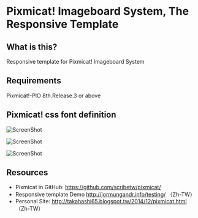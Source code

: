 Pixmicat! Imageboard System, The Responsive Template
========

What is this?
-------------
Responsive template for Pixmicat! Imageboard System

Requirements
------------
Pixmicat!-PIO 8th.Release.3 or above

Pixmicat! css font definition
---------
![ScreenShot](http://i.imgur.com/YeYShMs.png)

![ScreenShot](http://i.imgur.com/q1zQx7A.png)

![ScreenShot](http://i.imgur.com/AtZoIo4.png)

Resources
---------
- Pixmicat in GitHub: https://github.com/scribetw/pixmicat/
- Responsive template Demo http://jormungandr.info/testing/ （Zh-TW）
- Personal Site: http://takahashi65.blogspot.tw/2014/12/pixmicat.html （Zh-TW）